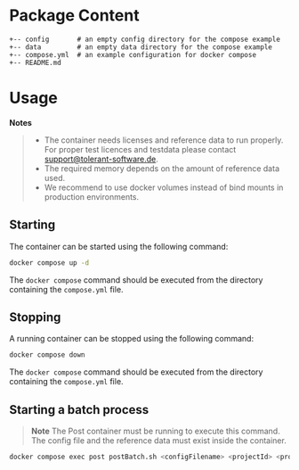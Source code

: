 # Package Content

```
+-- config       # an empty config directory for the compose example
+-- data         # an empty data directory for the compose example
+-- compose.yml  # an example configuration for docker compose
+-- README.md
```

# Usage

**Notes**
> * The container needs licenses and reference data to run properly. For proper test licences and testdata please contact  <support@tolerant-software.de>.
> * The required memory depends on the amount of reference data used.
> * We recommend to use docker volumes instead of bind mounts in production environments.

## Starting

The container can be started using the following command:

```sh
docker compose up -d
```

The `docker compose` command should be executed from the directory containing the `compose.yml` file.


## Stopping

A running container can be stopped using the following command:


```sh
docker compose down
```

The `docker compose` command should be executed from the directory containing the `compose.yml` file.

## Starting a batch process
>**Note**
> The Post container must be running to execute this command. <br>
> The config file and the reference data must exist inside the container.

```sh
docker compose exec post postBatch.sh <configFilename> <projectId> <profileId>
```